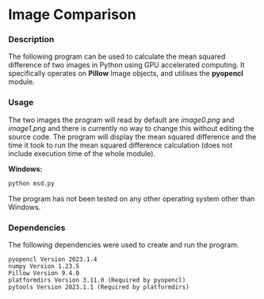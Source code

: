 # Image Comparison

### Description

The following program can be used to calculate the mean squared difference of two images in Python using GPU accelerated computing. It specifically operates on **Pillow** Image objects, and utilises the **pyopencl** module.

### Usage

The two images the program will read by default are *image0.png* and *image1.png* and there is currently no way to change this without editing the source code. The program will display the mean squared difference and the time it took to run the mean squared difference calculation (does not include execution time of the whole module).

**Windows:**

```bash
python msd.py
```

The program has not been tested on any other operating system other than Windows.

### Dependencies

The following dependencies were used to create and run the program.

```
pyopencl Version 2023.1.4
numpy Version 1.23.5
Pillow Version 9.4.0
platformdirs Version 3.11.0 (Required by pyopencl)
pytools Version 2023.1.1 (Required by platformdirs)
```


